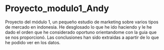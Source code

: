 # Proyecto_modulo1_Andy
Proyecto del módulo 1, un pequeño estudio de marketing sobre varios tipos de mercado en indonesia. He desglosado lo que he ido haciendo y le he dado el orden que he considerado oportuno orientandome con la guia que se nos proporcionó. Las conclusiones han sido extraidas a apartir de lo que he podido ver en los datos.
